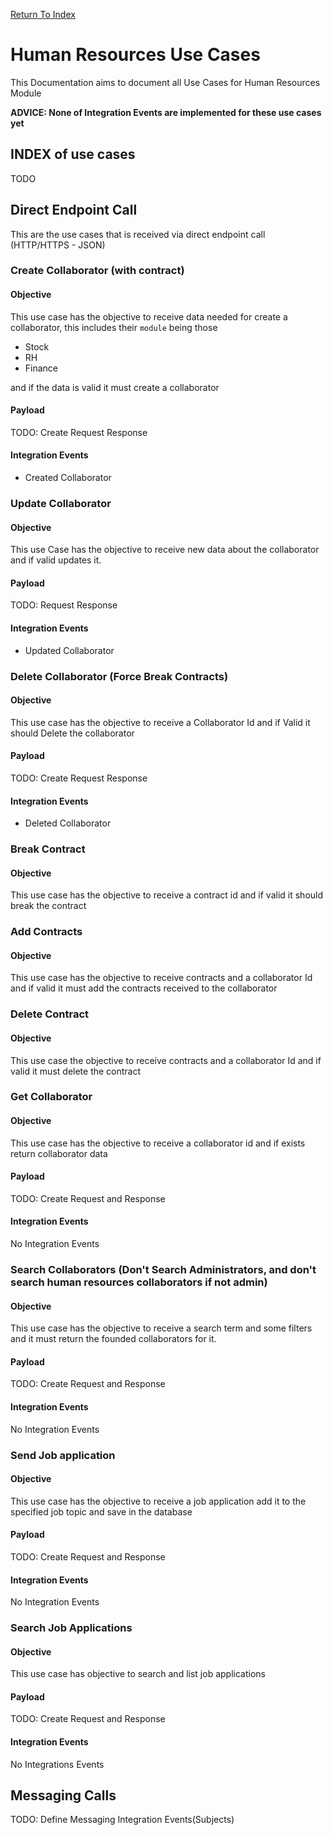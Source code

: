[Return To Index](../../../../README.md)

# Human Resources Use Cases

This Documentation aims to document all Use Cases for Human Resources Module

**ADVICE: None of Integration Events are implemented for these use cases yet**

## INDEX of use cases

TODO

## Direct Endpoint Call

This are the use cases that is received via direct endpoint call (HTTP/HTTPS - JSON)

### Create Collaborator (with contract)

#### Objective

This use case has the objective to receive data needed for create a collaborator, this includes their `module` being those

- Stock
- RH
- Finance

and if the data is valid it must create a collaborator

#### Payload

TODO: Create Request Response

#### Integration Events

- Created Collaborator

### Update Collaborator

#### Objective

This use Case has the objective to receive new data about the collaborator and if valid updates it.

#### Payload

TODO: Request Response

#### Integration Events

- Updated Collaborator

### Delete Collaborator (Force Break Contracts)

#### Objective

This use case has the objective to receive a Collaborator Id and if Valid it should Delete the collaborator

#### Payload

TODO: Create Request Response

#### Integration Events

- Deleted Collaborator

### Break Contract

#### Objective

This use case has the objective to receive a contract id and if valid it should break the contract

### Add Contracts

#### Objective

This use case has the objective to receive contracts and a collaborator Id and if valid it must add the contracts received to the collaborator

### Delete Contract

#### Objective

This use case the objective to receive contracts and a collaborator Id and if valid it must delete the contract

### Get Collaborator

#### Objective

This use case has the objective to receive a collaborator id and if exists return collaborator data

#### Payload

TODO: Create Request and Response

#### Integration Events

No Integration Events

### Search Collaborators (Don't Search Administrators, and don't search human resources collaborators if not admin)

#### Objective

This use case has the objective to receive a search term and some filters and it must return the founded collaborators for it.

#### Payload

TODO: Create Request and Response

#### Integration Events

No Integration Events

### Send Job application

#### Objective

This use case has the objective to receive a job application add it to the specified job topic and save in the database

#### Payload

TODO: Create Request and Response

#### Integration Events

No Integration Events

### Search Job Applications

#### Objective

This use case has objective to search and list job applications

#### Payload

TODO: Create Request and Response

#### Integration Events

No Integrations Events

## Messaging Calls

TODO: Define Messaging Integration Events(Subjects)
